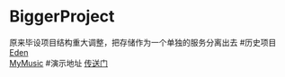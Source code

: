 # BiggerProject
原来毕设项目结构重大调整，把存储作为一个单独的服务分离出去
#历史项目
<a href='https://github.com/OnlyYC/Eden'>Eden</a></br>
<a href='https://github.com/OnlyYC/MyMusic'>MyMusic</a>
#演示地址
<a href='http://42.96.144.152:8080/Music/'>传送门</a>
